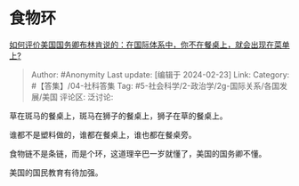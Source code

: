 # 食物环
[如何评价美国国务卿布林肯说的：在国际体系中，你不在餐桌上，就会出现在菜单上?](https://www.zhihu.com/question/645182138/answer/3406365993)

> Author: #Anonymity
> Last update: [编辑于 2024-02-23]
> Link:
> Category: #【答集】/04-社科答集
> Tag: #5-社会科学/2-政治学/2g-国际关系/各国发展/美国
> 评论区:
> 泛讨论:

草在斑马的餐桌上，斑马在狮子的餐桌上，狮子在草的餐桌上。

谁都不是塑料做的，谁都在餐桌上，谁也都在餐桌旁。

食物链不是条链，而是个环，这道理辛巴一岁就懂了，美国的国务卿不懂。

美国的国民教育有待加强。
